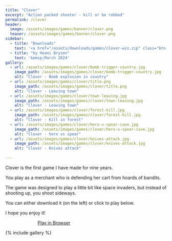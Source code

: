 ```yaml
---
title: "Clover"
excerpt: "Action packed shooter - kill or be robbed"
permalink: /clover
header:
  image: /assets/images/games/banner/clover.png
  teaser: /assets/images/games/banner/clover.png
sidebar:
  - title: "Downloads"
    text: '<a href="/assets/downloads/games/clover-win.zip" class="btn btn--primary download-btn"><img src="/assets/icons/windows.svg" class="download-svg"/>Windows</a>'
  - title: "by Hoani Bryson"
    text: '&emsp;March 2024'
gallery:
  - url: /assets/images/games/clover/bomb-trigger-country.jpg
    image_path: /assets/images/games/clover/bomb-trigger-country.jpg
    alt: "Clover - Bomb explosion in country"
  - url: /assets/images/games/clover/title.png
    image_path: /assets/images/games/clover/title.png
    alt: "Clover - Leaving town"
  - url: /assets/images/games/clover/town-leaving.jpg
    image_path: /assets/images/games/clover/town-leaving.jpg
    alt: "Clover - Leaving town"
  - url: /assets/images/games/clover/forest-kill.jpg
    image_path: /assets/images/games/clover/forest-kill.jpg
    alt: "Clover - Kill in forest"
  - url: /assets/images/games/clover/hero-v-spear-cave.jpg
    image_path: /assets/images/games/clover/hero-v-spear-cave.jpg
    alt: "Clover - hero vs spear"
  - url: /assets/images/games/clover/knives-attack.jpg
    image_path: /assets/images/games/clover/knives-attack.jpg
    alt: "Clover - Knives attack"
  
---
```


Clover is the first game I have made for nine years.

You play as a merchant who is defending her cart from hoards of bandits.

The game was designed to play a little bit like space invaders, but instead of shooting up, you shoot sideways.

You can either download it (on the left) or click to play below.

I hope you enjoy it!

<a href="/play/clover/" class="btn btn--primary" style="margin-left:20%;width:60%">Play in Browser</a>

{% include gallery %}
